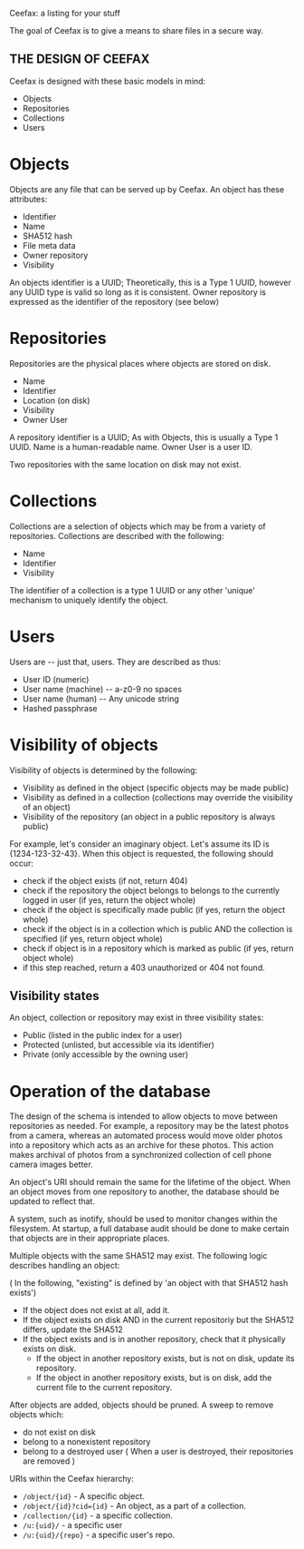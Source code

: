 Ceefax: a listing for your stuff

The goal of Ceefax is to give a means to share files in a secure way.

THE DESIGN OF CEEFAX
--------------------

Ceefax is designed with these basic models in mind:

* Objects
* Repositories
* Collections
* Users

Objects
=======

Objects are any file that can be served up by Ceefax. An object has these attributes:

* Identifier
* Name
* SHA512 hash
* File meta data
* Owner repository
* Visibility

An objects identifier is a UUID; Theoretically, this is a Type 1 UUID, however any UUID type
is valid so long as it is consistent. Owner repository is expressed as the
identifier of the repository (see below)

Repositories
============

Repositories are the physical places where objects are stored on disk.

* Name
* Identifier
* Location (on disk)
* Visibility
* Owner User

A repository identifier is a UUID; As with Objects, this is usually a Type 1 UUID.
Name is a human-readable name. Owner User is a user ID.

Two repositories with the same location on disk may not exist.

Collections
==========

Collections are a selection of objects which may be from a variety of
repositories. Collections are described with the following:

* Name
* Identifier
* Visibility

The identifier of a collection is a type 1 UUID or any other 'unique' mechanism
to uniquely identify the object.

Users
=====

Users are -- just that, users. They are described as thus:

* User ID (numeric)
* User name (machine) -- a-z0-9 no spaces
* User name (human)   -- Any unicode string
* Hashed passphrase

Visibility of objects
=====================

Visibility of objects is determined by the following:

* Visibility as defined in the object (specific objects may be made public)
* Visibility as defined in a collection (collections may override the visibility of an object)
* Visibility of the repository (an object in a public repository is always public)

For example, let's consider an imaginary object. Let's assume its ID is {1234-123-32-43}.
When this object is requested, the following should occur:

 * check if the object exists (if not, return 404)
 * check if the repository the object belongs to belongs to the currently logged in user (if yes, return the object whole)
 * check if the object is specifically made public (if yes, return the object whole)
 * check if the object is in a collection which is public AND the collection is specified (if yes, return object whole)
 * check if object is in a repository which is marked as public (if yes, return object whole)
 * if this step reached, return a 403 unauthorized or 404 not found.

Visibility states
-----------------

An object, collection or repository may exist in three visibility states:

 * Public (listed in the public index for a user)
 * Protected (unlisted, but accessible via its identifier)
 * Private (only accessible by the owning user)

Operation of the database
=========================

The design of the schema is intended to allow objects to move between repositories as needed.
For example, a repository may be the latest photos from a camera, whereas an automated process
would move older photos into a repository which acts as an archive for these photos. This action
makes archival of photos from a synchronized collection of cell phone camera images better.

An object's URI should remain the same for the lifetime of the object. When an object moves from
one repository to another, the database should be updated to reflect that.

A system, such as inotify, should be used to monitor changes within the filesystem. At startup, a
full database audit should be done to make certain that objects are in their appropriate places.

Multiple objects with the same SHA512 may exist. The following logic describes handling an object:

( In the following, "existing" is defined by 'an object with that SHA512 hash exists')

 * If the object does not exist at all, add it.
 * If the object exists on disk AND in the current repositoriy but the SHA512 differs, update the SHA512
 * If the object exists and is in another repository, check that it physically exists on disk.
   - If the object in another repository exists, but is not on disk, update its repository.
   - If the object in another repository exists, but is on disk, add the current file to the current repository.

After objects are added, objects should be pruned. A sweep to remove objects which:

 * do not exist on disk
 * belong to a nonexistent repository
 * belong to a destroyed user
   ( When a user is destroyed, their repositories are removed )

URIs within the Ceefax hierarchy:

 * `/object/{id}` - A specific object. 
 * `/object/{id}?cid={id}` - An object, as a part of a collection.
 * `/collection/{id}` - a specific collection.
 * `/u:{uid}/` - a specific user
 * `/u:{uid}/{repo}` - a specific user's repo.


